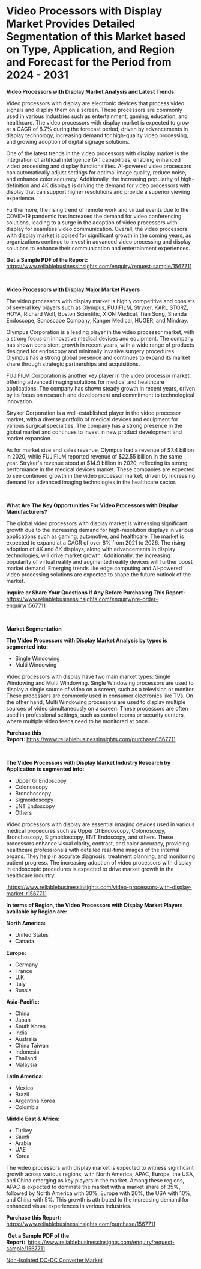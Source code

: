 <p><h1>Video Processors with Display Market Provides Detailed Segmentation of this Market based on Type, Application, and Region and Forecast for the Period from 2024 - 2031</h1></p><p><strong>Video Processors with Display Market Analysis and Latest Trends</strong></p>
<p><p>Video processors with display are electronic devices that process video signals and display them on a screen. These processors are commonly used in various industries such as entertainment, gaming, education, and healthcare. The video processors with display market is expected to grow at a CAGR of 8.7% during the forecast period, driven by advancements in display technology, increasing demand for high-quality video processing, and growing adoption of digital signage solutions.</p><p>One of the latest trends in the video processors with display market is the integration of artificial intelligence (AI) capabilities, enabling enhanced video processing and display functionalities. AI-powered video processors can automatically adjust settings for optimal image quality, reduce noise, and enhance color accuracy. Additionally, the increasing popularity of high-definition and 4K displays is driving the demand for video processors with display that can support higher resolutions and provide a superior viewing experience.</p><p>Furthermore, the rising trend of remote work and virtual events due to the COVID-19 pandemic has increased the demand for video conferencing solutions, leading to a surge in the adoption of video processors with display for seamless video communication. Overall, the video processors with display market is poised for significant growth in the coming years, as organizations continue to invest in advanced video processing and display solutions to enhance their communication and entertainment experiences.</p></p>
<p><strong>Get a Sample PDF of the Report:&nbsp;</strong> <a href="https://www.reliablebusinessinsights.com/enquiry/request-sample/1567711">https://www.reliablebusinessinsights.com/enquiry/request-sample/1567711</a></p>
<p>&nbsp;</p>
<p><strong>Video Processors with Display Major Market Players</strong></p>
<p><p>The video processors with display market is highly competitive and consists of several key players such as Olympus, FUJIFILM, Stryker, KARL STORZ, HOYA, Richard Wolf, Boston Scientific, XION Medical, Tian Song, Shenda Endoscope, Sonoscape Company, Kanger Medical, HUGER, and Mindray.</p><p>Olympus Corporation is a leading player in the video processor market, with a strong focus on innovative medical devices and equipment. The company has shown consistent growth in recent years, with a wide range of products designed for endoscopy and minimally invasive surgery procedures. Olympus has a strong global presence and continues to expand its market share through strategic partnerships and acquisitions.</p><p>FUJIFILM Corporation is another key player in the video processor market, offering advanced imaging solutions for medical and healthcare applications. The company has shown steady growth in recent years, driven by its focus on research and development and commitment to technological innovation.</p><p>Stryker Corporation is a well-established player in the video processor market, with a diverse portfolio of medical devices and equipment for various surgical specialties. The company has a strong presence in the global market and continues to invest in new product development and market expansion.</p><p>As for market size and sales revenue, Olympus had a revenue of $7.4 billion in 2020, while FUJIFILM reported revenue of $22.55 billion in the same year. Stryker's revenue stood at $14.9 billion in 2020, reflecting its strong performance in the medical devices market. These companies are expected to see continued growth in the video processor market, driven by increasing demand for advanced imaging technologies in the healthcare sector.</p></p>
<p>&nbsp;</p>
<p><strong>What Are The Key Opportunities For Video Processors with Display Manufacturers?</strong></p>
<p><p>The global video processors with display market is witnessing significant growth due to the increasing demand for high-resolution displays in various applications such as gaming, automotive, and healthcare. The market is expected to expand at a CAGR of over 8% from 2021 to 2026. The rising adoption of 4K and 8K displays, along with advancements in display technologies, will drive market growth. Additionally, the increasing popularity of virtual reality and augmented reality devices will further boost market demand. Emerging trends like edge computing and AI-powered video processing solutions are expected to shape the future outlook of the market.</p></p>
<p><strong>Inquire or Share Your Questions If Any Before Purchasing This Report:</strong> <a href="https://www.reliablebusinessinsights.com/enquiry/pre-order-enquiry/1567711">https://www.reliablebusinessinsights.com/enquiry/pre-order-enquiry/1567711</a></p>
<p>&nbsp;</p>
<p><strong>Market Segmentation</strong></p>
<p><strong>The Video Processors with Display Market Analysis by types is segmented into:</strong></p>
<p><ul><li>Single Windowing</li><li>Multi Windowing</li></ul></p>
<p><p>Video processors with display have two main market types: Single Windowing and Multi Windowing. Single Windowing processors are used to display a single source of video on a screen, such as a television or monitor. These processors are commonly used in consumer electronics like TVs. On the other hand, Multi Windowing processors are used to display multiple sources of video simultaneously on a screen. These processors are often used in professional settings, such as control rooms or security centers, where multiple video feeds need to be monitored at once.</p></p>
<p><strong>Purchase this Report:&nbsp;</strong><a href="https://www.reliablebusinessinsights.com/purchase/1567711">https://www.reliablebusinessinsights.com/purchase/1567711</a></p>
<p>&nbsp;</p>
<p><strong>The Video Processors with Display Market Industry Research by Application is segmented into:</strong></p>
<p><ul><li>Upper GI Endoscopy</li><li>Colonoscopy</li><li>Bronchoscopy</li><li>Sigmoidoscopy</li><li>ENT Endoscopy</li><li>Others</li></ul></p>
<p><p>Video processors with display are essential imaging devices used in various medical procedures such as Upper GI Endoscopy, Colonoscopy, Bronchoscopy, Sigmoidoscopy, ENT Endoscopy, and others. These processors enhance visual clarity, contrast, and color accuracy, providing healthcare professionals with detailed real-time images of the internal organs. They help in accurate diagnosis, treatment planning, and monitoring patient progress. The increasing adoption of video processors with display in endoscopic procedures is expected to drive market growth in the healthcare industry.</p></p>
<p><a href="https://www.reliablebusinessinsights.com/video-processors-with-display-market-r1567711">&nbsp;https://www.reliablebusinessinsights.com/video-processors-with-display-market-r1567711</a></p>
<p><strong>In terms of Region, the Video Processors with Display Market Players available by Region are:</strong></p>
<p>
    <p> <strong> North America: </strong>
        <ul>
            <li>United States</li>
            <li>Canada</li>
        </ul>
        </p> 
    <p> <strong> Europe: </strong>
        <ul>
            <li>Germany</li>
            <li>France</li>
            <li>U.K.</li>
            <li>Italy</li>
            <li>Russia</li>
        </ul>
        </p> 
    <p> <strong> Asia-Pacific: </strong>
        <ul>
            <li>China</li>
            <li>Japan</li>
            <li>South Korea</li>
            <li>India</li>
            <li>Australia</li>
            <li>China Taiwan</li>
            <li>Indonesia</li>
            <li>Thailand</li>
            <li>Malaysia</li>
        </ul>
        </p> 
    <p> <strong> Latin America: </strong>
        <ul>
            <li>Mexico</li>
            <li>Brazil</li>
            <li>Argentina Korea</li>
            <li>Colombia</li>
        </ul>
        </p> 
    <p> <strong> Middle East & Africa: </strong>
        <ul>
            <li>Turkey</li>
            <li>Saudi</li>
            <li>Arabia</li>
            <li>UAE</li>
            <li>Korea</li>
        </ul>
    </p>
    </p>
<p><p>The video processors with display market is expected to witness significant growth across various regions, with North America, APAC, Europe, the USA, and China emerging as key players in the market. Among these regions, APAC is expected to dominate the market with a market share of 35%, followed by North America with 30%, Europe with 20%, the USA with 10%, and China with 5%. This growth is attributed to the increasing demand for enhanced visual experiences in various industries.</p></p>
<p><strong>Purchase this Report: </strong><a href="https://www.reliablebusinessinsights.com/purchase/1567711">https://www.reliablebusinessinsights.com/purchase/1567711</a></p>
<p>&nbsp;<strong>Get a Sample PDF of the Report:&nbsp;&nbsp;</strong><a href="https://www.reliablebusinessinsights.com/enquiry/request-sample/1567711">https://www.reliablebusinessinsights.com/enquiry/request-sample/1567711</a></p>
<p><strong></strong></p>
<p><p><a href="https://view.publitas.com/reportprime-1/non-isolated-dc-dc-converter-market-analysis-its-cagr-market-segmentation-and-global-industry-overview/">Non-Isolated DC-DC Converter Market</a></p></p>